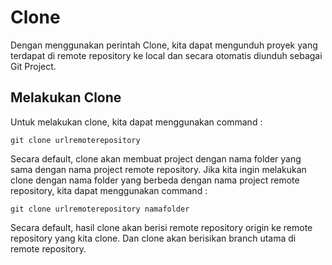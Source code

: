 # Clone
Dengan menggunakan perintah Clone, kita dapat mengunduh proyek yang terdapat di remote repository ke local dan secara otomatis diunduh sebagai Git Project.

## Melakukan Clone
Untuk melakukan clone, kita dapat menggunakan command :
```
git clone urlremoterepository
```
Secara default, clone akan membuat project dengan nama folder yang sama dengan nama project remote repository.
Jika kita ingin melakukan clone dengan nama folder yang berbeda dengan nama project remote repository, kita dapat menggunakan command :
```
git clone urlremoterepository namafolder
```
Secara default, hasil clone akan berisi remote repository origin ke remote repository yang kita clone. Dan clone akan berisikan branch utama di remote repository.